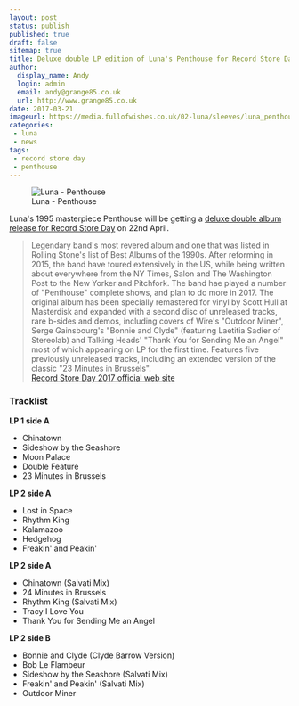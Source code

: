 ```yaml
---
layout: post
status: publish
published: true
draft: false
sitemap: true
title: Deluxe double LP edition of Luna's Penthouse for Record Store Day 2017
author:
  display_name: Andy
  login: admin
  email: andy@grange85.co.uk
  url: http://www.grange85.co.uk
date: 2017-03-21
imageurl: https://media.fullofwishes.co.uk/02-luna/sleeves/luna_penthouse.jpg
categories:
 - luna
 - news
tags:
 - record store day
 - penthouse
---
```

<figure class="caption aligncenter"><img src="https://media.fullofwishes.co.uk/02-luna/sleeves/luna_penthouse.jpg" alt="Luna - Penthouse" /><figcaption class="caption-text">Luna - Penthouse</figcaption></figure>
<p class="lead">Luna's 1995 masterpiece Penthouse will be getting a <a href="http://www.recordstoreday.com/SpecialRelease/9315">deluxe double album release for Record Store Day</a> on 22nd April.</p>

<blockquote>Legendary band's most revered album and one that was listed in Rolling Stone's list of Best Albums of the 1990s. After reforming in 2015, the band have toured extensively in the US, while being written about everywhere from the NY Times, Salon and The Washington Post to the New Yorker and Pitchfork. The band hae played a number of "Penthouse" complete shows, and plan to do more in 2017. The original album has been specially remastered for vinyl by Scott Hull at Masterdisk and expanded with a second disc of unreleased tracks, rare b-sides and demos, including covers of Wire's "Outdoor Miner", Serge Gainsbourg's "Bonnie and Clyde" (featuring Laetitia Sadier of Stereolab) and Talking Heads' "Thank You for Sending Me an Angel" most of which appearing on LP for the first time. Features five previously unreleased tracks, including an extended version of the classic "23 Minutes in Brussels".
<footer><a href="http://www.recordstoreday.com/SpecialRelease/9315">Record Store Day 2017 official web site</a></footer>
</blockquote>

<h3>Tracklist</h3>
<strong>LP 1 side A</strong>
<ul>
<li>Chinatown </li>
<li>Sideshow by the Seashore</li>
<li>Moon Palace </li>
<li>Double Feature </li>
<li>23 Minutes in Brussels </li>
</ul>
<strong>LP 2 side A</strong>
<ul>
<li>Lost in Space</li>
<li>Rhythm King</li>
<li>Kalamazoo</li>
<li>Hedgehog</li>
<li>Freakin' and Peakin' </li>
</ul>
<strong>LP 2 side A</strong>
<ul>
<li>Chinatown (Salvati Mix)</li>
<li>24 Minutes in Brussels </li>
<li>Rhythm King (Salvati Mix)</li>
<li>Tracy I Love You</li>
<li>Thank You for Sending Me an Angel  </li>
</ul>
<strong>LP 2 side B</strong>
<ul>
<li>Bonnie and Clyde (Clyde Barrow Version)</li>
<li>Bob Le Flambeur</li>
<li>Sideshow by the Seashore (Salvati Mix)</li>
<li>Freakin' and Peakin' (Salvati Mix)</li>
<li>Outdoor Miner </li>
</ul>
